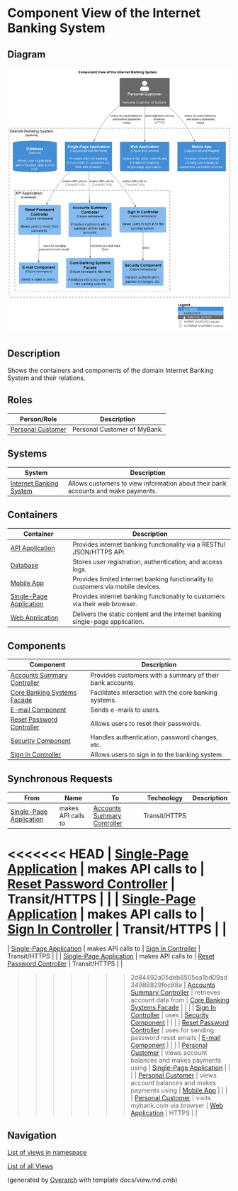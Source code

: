 # Component View of the Internet Banking System

## Diagram
![Component View of the Internet Banking System](../../../mybank/digital-banking/internet-banking-system/component-view.png)

## Description
Shows the containers and components of the domain Internet Banking System and their relations.

## Roles
| Person/Role | Description |
|---|---|
| [Personal Customer](../../../mybank/personal-customer.md)| Personal Customer of MyBank. |

## Systems
| System | Description |
|---|---|
| [Internet Banking System](../../../mybank/digital-banking/internet-banking-system/internet-banking-system.md)| Allows customers to view information about their bank accounts and make payments. |

## Containers
| Container | Description |
|---|---|
| [API Application](../../../mybank/digital-banking/internet-banking-system/api-application.md)| Provides internet banking functionality via a RESTful JSON/HTTPS API. |
| [Database](../../../mybank/digital-banking/internet-banking-system/database.md)| Stores user registration, authentication, and access logs. |
| [Mobile App](../../../mybank/digital-banking/internet-banking-system/mobile-app.md)| Provides limited internet banking functionality to customers via mobile devices. |
| [Single-Page Application](../../../mybank/digital-banking/internet-banking-system/single-page-app.md)| Provides internet banking functionality to customers via their web browser. |
| [Web Application](../../../mybank/digital-banking/internet-banking-system/web-app.md)| Delivers the static content and the internet banking single-page application. |

## Components
| Component | Description |
|---|---|
| [Accounts Summary Controller](../../../mybank/digital-banking/internet-banking-system/accounts-summary-controller.md)| Provides customers with a summary of their bank accounts. |
| [Core Banking Systems Facade](../../../mybank/digital-banking/internet-banking-system/core-banking-systems-facade.md)| Facilitates interaction with the core banking systems. |
| [E-mail Component](../../../mybank/digital-banking/internet-banking-system/email-component.md)| Sends e-mails to users. |
| [Reset Password Controller](../../../mybank/digital-banking/internet-banking-system/reset-password-controller.md)| Allows users to reset their passwords. |
| [Security Component](../../../mybank/digital-banking/internet-banking-system/security-component.md)| Handles authentication, password changes, etc. |
| [Sign In Controller](../../../mybank/digital-banking/internet-banking-system/sign-in-controller.md)| Allows users to sign in to the banking system. |

## Synchronous Requests
| From | Name | To | Technology | Description |
|---|---|---|---|---|
| [Single-Page Application](../../../mybank/digital-banking/internet-banking-system/single-page-app.md) | makes API calls to | [Accounts Summary Controller](../../../mybank/digital-banking/internet-banking-system/accounts-summary-controller.md) | Transit/HTTPS |  |
<<<<<<< HEAD
| [Single-Page Application](../../../mybank/digital-banking/internet-banking-system/single-page-app.md) | makes API calls to | [Reset Password Controller](../../../mybank/digital-banking/internet-banking-system/reset-password-controller.md) | Transit/HTTPS |  |
| [Single-Page Application](../../../mybank/digital-banking/internet-banking-system/single-page-app.md) | makes API calls to | [Sign In Controller](../../../mybank/digital-banking/internet-banking-system/sign-in-controller.md) | Transit/HTTPS |  |
=======
| [Single-Page Application](../../../mybank/digital-banking/internet-banking-system/single-page-app.md) | makes API calls to | [Sign In Controller](../../../mybank/digital-banking/internet-banking-system/sign-in-controller.md) | Transit/HTTPS |  |
| [Single-Page Application](../../../mybank/digital-banking/internet-banking-system/single-page-app.md) | makes API calls to | [Reset Password Controller](../../../mybank/digital-banking/internet-banking-system/reset-password-controller.md) | Transit/HTTPS |  |
>>>>>>> 2d84492a05deb8505ea1bd09ad34988829fec88a
| [Accounts Summary Controller](../../../mybank/digital-banking/internet-banking-system/accounts-summary-controller.md) | retrieves account data from | [Core Banking Systems Facade](../../../mybank/digital-banking/internet-banking-system/core-banking-systems-facade.md) |  |  |
| [Sign In Controller](../../../mybank/digital-banking/internet-banking-system/sign-in-controller.md) | uses | [Security Component](../../../mybank/digital-banking/internet-banking-system/security-component.md) |  |  |
| [Reset Password Controller](../../../mybank/digital-banking/internet-banking-system/reset-password-controller.md) | uses for sending password reset emails | [E-mail Component](../../../mybank/digital-banking/internet-banking-system/email-component.md) |  |  |
| [Personal Customer](../../../mybank/personal-customer.md) | views account balances and makes payments using | [Single-Page Application](../../../mybank/digital-banking/internet-banking-system/single-page-app.md) |  |  |
| [Personal Customer](../../../mybank/personal-customer.md) | views account balances and makes payments using | [Mobile App](../../../mybank/digital-banking/internet-banking-system/mobile-app.md) |  |  |
| [Personal Customer](../../../mybank/personal-customer.md) | visits mybank.com via browser | [Web Application](../../../mybank/digital-banking/internet-banking-system/web-app.md) | HTTPS |  |

## Navigation
[List of views in namespace](./views-in-namespace.md)

[List of all Views](../../../views.md)


(generated by [Overarch](https://github.com/soulspace-org/overarch) with template docs/view.md.cmb)

